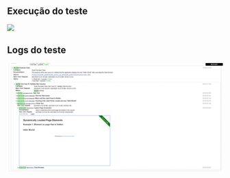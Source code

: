 <h2> Execução do teste </h2>
<img src="https://j.gifs.com/z6pZp8.gif" />
<br/>
<h2> Logs do teste </h2>
<img src="https://github.com/mtsuzena/desafio_tecnico_qa_pb/blob/main/desafio_pratico/logs/log_final.png" />
